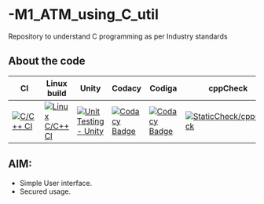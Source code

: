 # -M1_ATM_using_C_util
Repository to understand C programming as per Industry standards
## About the code
| CI | Linux build | Unity | Codacy | Codiga | cppCheck | Dynamic Check | 
| --- | --- | --- | --- | --- | --- | --- |
[![C/C++ CI](https://github.com/Ramsaivardhanguttula/M1_ATMwithC_util/actions/workflows/Windows.yml/badge.svg)](https://github.com/Ramsaivardhanguttula/M1_ATMwithC_util/actions/workflows/Windows.yml)|[![Linux C/C++ CI](https://github.com/Ramsaivardhanguttula/M1_ATMwithC_util/actions/workflows/Linux_build.yml/badge.svg)](https://github.com/Ramsaivardhanguttula/M1_ATMwithC_util/actions/workflows/Linux_build.yml)|[![Unit Testing - Unity](https://github.com/Ramsaivardhanguttula/M1_ATMwithC_util/actions/workflows/Unity-Testing.yml/badge.svg)](https://github.com/Ramsaivardhanguttula/M1_ATMwithC_util/actions/workflows/Unity-Testing.yml)|[![Codacy Badge](https://api.codacy.com/project/badge/Grade/a1edf2417a2e46699e8245f518c674f4)](https://api.codiga.io/project/30992/status/svg)|[![Codacy Badge](https://api.codiga.io/project/30931/status/svg)](https://api.codiga.io/project/30992/status/svg)|[![StaticCheck/cppCheck](https://github.com/Ramsaivardhanguttula/M1_ATMwithC_util/actions/workflows/cppCheck.yml/badge.svg)](https://github.com/Ramsaivardhanguttula/M1_ATMwithC_util/actions/workflows/cppCheck.yml)|[![Dynamic_check](https://github.com/Ramsaivardhanguttula/M1_ATMwithC_util/actions/workflows/DynamicCheck.yml/badge.svg)](https://github.com/Ramsaivardhanguttula/M1_ATMwithC_util/actions/workflows/DynamicCheck.yml)

## AIM:
* Simple User interface.
* Secured usage.
